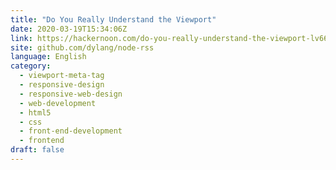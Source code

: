 ```yaml
---
title: "Do You Really Understand the Viewport"
date: 2020-03-19T15:34:06Z
link: https://hackernoon.com/do-you-really-understand-the-viewport-lv663ye4?source=rss&utm_medium=RSS&utm_source=news.12bit.vn
site: github.com/dylang/node-rss
language: English
category:
  - viewport-meta-tag
  - responsive-design
  - responsive-web-design
  - web-development
  - html5
  - css
  - front-end-development
  - frontend
draft: false
---
```

